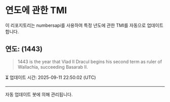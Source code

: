 
# 연도에 관한 TMI

이 리포지토리는 numbersapi를 사용하여 특정 년도에 관한 TMI를 자동으로 업데이트합니다.

## 연도: (1443)
> 1443 is the year that Vlad II Dracul begins his second term as ruler of Wallachia, succeeding Basarab II.

⏳ 업데이트 시간: 2025-09-11 22:50:02 (UTC)

---
자동 업데이트 봇에 의해 관리됩니다.
